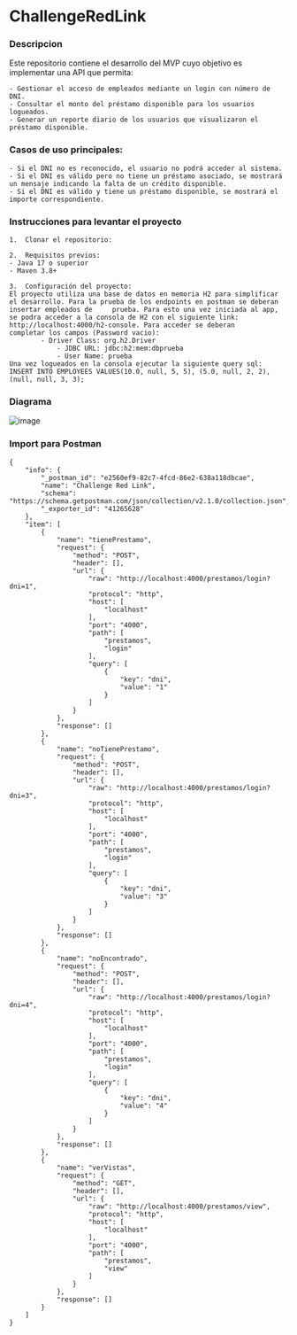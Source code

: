 # ChallengeRedLink
### Descripcion
Este repositorio contiene el desarrollo del MVP cuyo objetivo es implementar una API que permita:

    - Gestionar el acceso de empleados mediante un login con número de DNI.
    - Consultar el monto del préstamo disponible para los usuarios logueados.
    - Generar un reporte diario de los usuarios que visualizaron el préstamo disponible.

### Casos de uso principales:
	- Si el DNI no es reconocido, el usuario no podrá acceder al sistema.
	- Si el DNI es válido pero no tiene un préstamo asociado, se mostrará un mensaje indicando la falta de un crédito disponible.
	- Si el DNI es válido y tiene un préstamo disponible, se mostrará el importe correspondiente.

### Instrucciones para levantar el proyecto
	1.	Clonar el repositorio:

	2.	Requisitos previos:
	- Java 17 o superior
	- Maven 3.8+

	3.	Configuración del proyecto:
	El proyecto utiliza una base de datos en memoria H2 para simplificar el desarrollo. Para la prueba de los endpoints en postman se deberan insertar empleados de 	prueba. Para esto una vez iniciada al app, se podra acceder a la consola de H2 con el siguiente link: http://localhost:4000/h2-console. Para acceder se deberan 	completar los campos (Password vacio): 
 			- Driver Class: org.h2.Driver
    			- JDBC URL: jdbc:h2:mem:dbprueba
       			- User Name: prueba
	Una vez logueados en la consola ejecutar la siguiente query sql:
	INSERT INTO EMPLOYEES VALUES(10.0, null, 5, 5), (5.0, null, 2, 2), (null, null, 3, 3);


### Diagrama
![image](https://github.com/user-attachments/assets/d44b1f80-e99c-4e39-98f5-ee0f3214717d)

### Import para Postman
```
{
	"info": {
		"_postman_id": "e2560ef9-82c7-4fcd-86e2-638a118dbcae",
		"name": "Challenge Red Link",
		"schema": "https://schema.getpostman.com/json/collection/v2.1.0/collection.json",
		"_exporter_id": "41265628"
	},
	"item": [
		{
			"name": "tienePrestamo",
			"request": {
				"method": "POST",
				"header": [],
				"url": {
					"raw": "http://localhost:4000/prestamos/login?dni=1",
					"protocol": "http",
					"host": [
						"localhost"
					],
					"port": "4000",
					"path": [
						"prestamos",
						"login"
					],
					"query": [
						{
							"key": "dni",
							"value": "1"
						}
					]
				}
			},
			"response": []
		},
		{
			"name": "noTienePrestamo",
			"request": {
				"method": "POST",
				"header": [],
				"url": {
					"raw": "http://localhost:4000/prestamos/login?dni=3",
					"protocol": "http",
					"host": [
						"localhost"
					],
					"port": "4000",
					"path": [
						"prestamos",
						"login"
					],
					"query": [
						{
							"key": "dni",
							"value": "3"
						}
					]
				}
			},
			"response": []
		},
		{
			"name": "noEncontrado",
			"request": {
				"method": "POST",
				"header": [],
				"url": {
					"raw": "http://localhost:4000/prestamos/login?dni=4",
					"protocol": "http",
					"host": [
						"localhost"
					],
					"port": "4000",
					"path": [
						"prestamos",
						"login"
					],
					"query": [
						{
							"key": "dni",
							"value": "4"
						}
					]
				}
			},
			"response": []
		},
		{
			"name": "verVistas",
			"request": {
				"method": "GET",
				"header": [],
				"url": {
					"raw": "http://localhost:4000/prestamos/view",
					"protocol": "http",
					"host": [
						"localhost"
					],
					"port": "4000",
					"path": [
						"prestamos",
						"view"
					]
				}
			},
			"response": []
		}
	]
}
```



